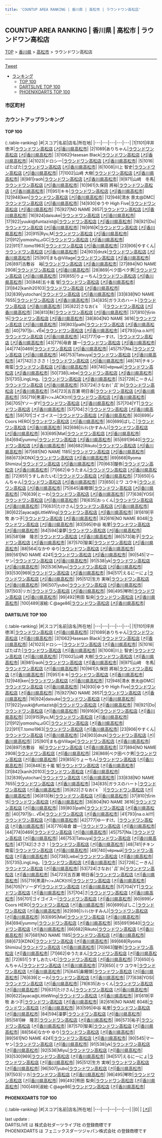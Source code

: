 ```yaml
---
title: 'COUNTUP AREA RANKING | 香川県 | 高松市 | ラウンドワン高松店'
---
```

## COUNTUP AREA RANKING | 香川県 | 高松市 | ラウンドワン高松店

[TOP](/darts/rank/) > [香川県](/darts/rank/香川県/) > [高松市](/darts/rank/香川県/高松市/) > ラウンドワン高松店

___

<a href="https://twitter.com/share?ref_src=twsrc%5Etfw" data-text="COUNTUP AREA RANKING | 香川県高松市ラウンドワン高松店" class="twitter-share-button" data-hashtags="DARTSLIVE,PHOENIXDARTS,darts,ダーツ" data-show-count="false">Tweet</a>

* [ランキング](#カウントアップランキング)
    * [TOP 100](#top-100)
    * [DARTSLIVE TOP 100](#dartslive-top-100)
    * [PHOENIXDARTS TOP 100](#phoenixdarts-top-100)

### 市区町村

<ul>

</ul>

### カウントアップランキング

#### TOP 100



{:.table-ranking}
|#|スコア|名前|店名|所在地|
|---|---|---|---|---|
|1|1101|<span class="rank-name-dl">坪井 徳洋</span>|<a href="/darts/rank/shops/4af3143a37a5cadb0d9b047a20a7ba1e.html">ラウンドワン高松店</a> <a href="https://search.dartslive.com/jp/shop/4af3143a37a5cadb0d9b047a20a7ba1e">[↗]</a>|<a href="/darts/rank/香川県/高松市">香川県高松市</a>|
|2|1089|<span class="rank-name-dl">ありちゃん</span>|<a href="/darts/rank/shops/4af3143a37a5cadb0d9b047a20a7ba1e.html">ラウンドワン高松店</a> <a href="https://search.dartslive.com/jp/shop/4af3143a37a5cadb0d9b047a20a7ba1e">[↗]</a>|<a href="/darts/rank/香川県/高松市">香川県高松市</a>|
|3|1062|<span class="rank-name-dl">Hasesan Black</span>|<a href="/darts/rank/shops/4af3143a37a5cadb0d9b047a20a7ba1e.html">ラウンドワン高松店</a> <a href="https://search.dartslive.com/jp/shop/4af3143a37a5cadb0d9b047a20a7ba1e">[↗]</a>|<a href="/darts/rank/香川県/高松市">香川県高松市</a>|
|4|1023|<span class="rank-name-dl">ドロシー</span>|<a href="/darts/rank/shops/4af3143a37a5cadb0d9b047a20a7ba1e.html">ラウンドワン高松店</a> <a href="https://search.dartslive.com/jp/shop/4af3143a37a5cadb0d9b047a20a7ba1e">[↗]</a>|<a href="/darts/rank/香川県/高松市">香川県高松市</a>|
|5|1016|<span class="rank-name-dl">ぱたぱた</span>|<a href="/darts/rank/shops/4af3143a37a5cadb0d9b047a20a7ba1e.html">ラウンドワン高松店</a> <a href="https://search.dartslive.com/jp/shop/4af3143a37a5cadb0d9b047a20a7ba1e">[↗]</a>|<a href="/darts/rank/香川県/高松市">香川県高松市</a>|
|6|1008|<span class="rank-name-dl">川上 智史</span>|<a href="/darts/rank/shops/4af3143a37a5cadb0d9b047a20a7ba1e.html">ラウンドワン高松店</a> <a href="https://search.dartslive.com/jp/shop/4af3143a37a5cadb0d9b047a20a7ba1e">[↗]</a>|<a href="/darts/rank/香川県/高松市">香川県高松市</a>|
|7|1002|<span class="rank-name-dl">山﨑 大樹</span>|<a href="/darts/rank/shops/4af3143a37a5cadb0d9b047a20a7ba1e.html">ラウンドワン高松店</a> <a href="https://search.dartslive.com/jp/shop/4af3143a37a5cadb0d9b047a20a7ba1e">[↗]</a>|<a href="/darts/rank/香川県/高松市">香川県高松市</a>|
|8|981|<span class="rank-name-dl">raoh</span>|<a href="/darts/rank/shops/4af3143a37a5cadb0d9b047a20a7ba1e.html">ラウンドワン高松店</a> <a href="https://search.dartslive.com/jp/shop/4af3143a37a5cadb0d9b047a20a7ba1e">[↗]</a>|<a href="/darts/rank/香川県/高松市">香川県高松市</a>|
|9|971|<span class="rank-name-dl">山﨑　冬馬</span>|<a href="/darts/rank/shops/4af3143a37a5cadb0d9b047a20a7ba1e.html">ラウンドワン高松店</a> <a href="https://search.dartslive.com/jp/shop/4af3143a37a5cadb0d9b047a20a7ba1e">[↗]</a>|<a href="/darts/rank/香川県/高松市">香川県高松市</a>|
|10|961|<span class="rank-name-dl">久保田 將裕</span>|<a href="/darts/rank/shops/4af3143a37a5cadb0d9b047a20a7ba1e.html">ラウンドワン高松店</a> <a href="https://search.dartslive.com/jp/shop/4af3143a37a5cadb0d9b047a20a7ba1e">[↗]</a>|<a href="/darts/rank/香川県/高松市">香川県高松市</a>|
|11|951|<span class="rank-name-dl">キキ</span>|<a href="/darts/rank/shops/4af3143a37a5cadb0d9b047a20a7ba1e.html">ラウンドワン高松店</a> <a href="https://search.dartslive.com/jp/shop/4af3143a37a5cadb0d9b047a20a7ba1e">[↗]</a>|<a href="/darts/rank/香川県/高松市">香川県高松市</a>|
|12|948|<span class="rank-name-dl">ken</span>|<a href="/darts/rank/shops/4af3143a37a5cadb0d9b047a20a7ba1e.html">ラウンドワン高松店</a> <a href="https://search.dartslive.com/jp/shop/4af3143a37a5cadb0d9b047a20a7ba1e">[↗]</a>|<a href="/darts/rank/香川県/高松市">香川県高松市</a>|
|12|948|<span class="rank-name-dl">清水 景太@DMC</span>|<a href="/darts/rank/shops/4af3143a37a5cadb0d9b047a20a7ba1e.html">ラウンドワン高松店</a> <a href="https://search.dartslive.com/jp/shop/4af3143a37a5cadb0d9b047a20a7ba1e">[↗]</a>|<a href="/darts/rank/香川県/高松市">香川県高松市</a>|
|14|930|<span class="rank-name-dl">ゆうや High Five</span>|<a href="/darts/rank/shops/4af3143a37a5cadb0d9b047a20a7ba1e.html">ラウンドワン高松店</a> <a href="https://search.dartslive.com/jp/shop/4af3143a37a5cadb0d9b047a20a7ba1e">[↗]</a>|<a href="/darts/rank/香川県/高松市">香川県高松市</a>|
|15|927|<span class="rank-name-dl">NO NAME 2657</span>|<a href="/darts/rank/shops/4af3143a37a5cadb0d9b047a20a7ba1e.html">ラウンドワン高松店</a> <a href="https://search.dartslive.com/jp/shop/4af3143a37a5cadb0d9b047a20a7ba1e">[↗]</a>|<a href="/darts/rank/香川県/高松市">香川県高松市</a>|
|16|924|<span class="rank-name-dl">daisuke</span>|<a href="/darts/rank/shops/4af3143a37a5cadb0d9b047a20a7ba1e.html">ラウンドワン高松店</a> <a href="https://search.dartslive.com/jp/shop/4af3143a37a5cadb0d9b047a20a7ba1e">[↗]</a>|<a href="/darts/rank/香川県/高松市">香川県高松市</a>|
|17|922|<span class="rank-name-dl">yuuki@funtazist@</span>|<a href="/darts/rank/shops/4af3143a37a5cadb0d9b047a20a7ba1e.html">ラウンドワン高松店</a> <a href="https://search.dartslive.com/jp/shop/4af3143a37a5cadb0d9b047a20a7ba1e">[↗]</a>|<a href="/darts/rank/香川県/高松市">香川県高松市</a>|
|18|921|<span class="rank-name-dl">Do</span>|<a href="/darts/rank/shops/4af3143a37a5cadb0d9b047a20a7ba1e.html">ラウンドワン高松店</a> <a href="https://search.dartslive.com/jp/shop/4af3143a37a5cadb0d9b047a20a7ba1e">[↗]</a>|<a href="/darts/rank/香川県/高松市">香川県高松市</a>|
|19|916|<span class="rank-name-dl">K</span>|<a href="/darts/rank/shops/4af3143a37a5cadb0d9b047a20a7ba1e.html">ラウンドワン高松店</a> <a href="https://search.dartslive.com/jp/shop/4af3143a37a5cadb0d9b047a20a7ba1e">[↗]</a>|<a href="/darts/rank/香川県/高松市">香川県高松市</a>|
|20|915|<span class="rank-name-dl">Ryu,M</span>|<a href="/darts/rank/shops/4af3143a37a5cadb0d9b047a20a7ba1e.html">ラウンドワン高松店</a> <a href="https://search.dartslive.com/jp/shop/4af3143a37a5cadb0d9b047a20a7ba1e">[↗]</a>|<a href="/darts/rank/香川県/高松市">香川県高松市</a>|
|21|912|<span class="rank-name-dl">yαmαshц⊿GC</span>|<a href="/darts/rank/shops/4af3143a37a5cadb0d9b047a20a7ba1e.html">ラウンドワン高松店</a> <a href="https://search.dartslive.com/jp/shop/4af3143a37a5cadb0d9b047a20a7ba1e">[↗]</a>|<a href="/darts/rank/香川県/高松市">香川県高松市</a>|
|22|911|<span class="rank-name-dl">T.tomo1963</span>|<a href="/darts/rank/shops/4af3143a37a5cadb0d9b047a20a7ba1e.html">ラウンドワン高松店</a> <a href="https://search.dartslive.com/jp/shop/4af3143a37a5cadb0d9b047a20a7ba1e">[↗]</a>|<a href="/darts/rank/香川県/高松市">香川県高松市</a>|
|23|906|<span class="rank-name-dl">やすくん</span>|<a href="/darts/rank/shops/4af3143a37a5cadb0d9b047a20a7ba1e.html">ラウンドワン高松店</a> <a href="https://search.dartslive.com/jp/shop/4af3143a37a5cadb0d9b047a20a7ba1e">[↗]</a>|<a href="/darts/rank/香川県/高松市">香川県高松市</a>|
|24|903|<span class="rank-name-dl">dnzk</span>|<a href="/darts/rank/shops/4af3143a37a5cadb0d9b047a20a7ba1e.html">ラウンドワン高松店</a> <a href="https://search.dartslive.com/jp/shop/4af3143a37a5cadb0d9b047a20a7ba1e">[↗]</a>|<a href="/darts/rank/香川県/高松市">香川県高松市</a>|
|25|901|<span class="rank-name-dl">まも@Village</span>|<a href="/darts/rank/shops/4af3143a37a5cadb0d9b047a20a7ba1e.html">ラウンドワン高松店</a> <a href="https://search.dartslive.com/jp/shop/4af3143a37a5cadb0d9b047a20a7ba1e">[↗]</a>|<a href="/darts/rank/香川県/高松市">香川県高松市</a>|
|26|897|<span class="rank-name-dl">古敷谷　裕</span>|<a href="/darts/rank/shops/4af3143a37a5cadb0d9b047a20a7ba1e.html">ラウンドワン高松店</a> <a href="https://search.dartslive.com/jp/shop/4af3143a37a5cadb0d9b047a20a7ba1e">[↗]</a>|<a href="/darts/rank/香川県/高松市">香川県高松市</a>|
|27|894|<span class="rank-name-dl">NO NAME 2908</span>|<a href="/darts/rank/shops/4af3143a37a5cadb0d9b047a20a7ba1e.html">ラウンドワン高松店</a> <a href="https://search.dartslive.com/jp/shop/4af3143a37a5cadb0d9b047a20a7ba1e">[↗]</a>|<a href="/darts/rank/香川県/高松市">香川県高松市</a>|
|28|869|<span class="rank-name-dl">ペク田ペク男</span>|<a href="/darts/rank/shops/4af3143a37a5cadb0d9b047a20a7ba1e.html">ラウンドワン高松店</a> <a href="https://search.dartslive.com/jp/shop/4af3143a37a5cadb0d9b047a20a7ba1e">[↗]</a>|<a href="/darts/rank/香川県/高松市">香川県高松市</a>|
|29|855|<span class="rank-name-dl">りょーちん</span>|<a href="/darts/rank/shops/4af3143a37a5cadb0d9b047a20a7ba1e.html">ラウンドワン高松店</a> <a href="https://search.dartslive.com/jp/shop/4af3143a37a5cadb0d9b047a20a7ba1e">[↗]</a>|<a href="/darts/rank/香川県/高松市">香川県高松市</a>|
|30|848|<span class="rank-name-dl">五十嵐 蛍</span>|<a href="/darts/rank/shops/4af3143a37a5cadb0d9b047a20a7ba1e.html">ラウンドワン高松店</a> <a href="https://search.dartslive.com/jp/shop/4af3143a37a5cadb0d9b047a20a7ba1e">[↗]</a>|<a href="/darts/rank/香川県/高松市">香川県高松市</a>|
|31|842|<span class="rank-name-dl">kanih20103</span>|<a href="/darts/rank/shops/4af3143a37a5cadb0d9b047a20a7ba1e.html">ラウンドワン高松店</a> <a href="https://search.dartslive.com/jp/shop/4af3143a37a5cadb0d9b047a20a7ba1e">[↗]</a>|<a href="/darts/rank/香川県/高松市">香川県高松市</a>|
|32|839|<span class="rank-name-dl">yutochan</span>|<a href="/darts/rank/shops/4af3143a37a5cadb0d9b047a20a7ba1e.html">ラウンドワン高松店</a> <a href="https://search.dartslive.com/jp/shop/4af3143a37a5cadb0d9b047a20a7ba1e">[↗]</a>|<a href="/darts/rank/香川県/高松市">香川県高松市</a>|
|33|838|<span class="rank-name-dl">NO NAME 7655</span>|<a href="/darts/rank/shops/4af3143a37a5cadb0d9b047a20a7ba1e.html">ラウンドワン高松店</a> <a href="https://search.dartslive.com/jp/shop/4af3143a37a5cadb0d9b047a20a7ba1e">[↗]</a>|<a href="/darts/rank/香川県/高松市">香川県高松市</a>|
|34|835|<span class="rank-name-dl">ガラスのハート</span>|<a href="/darts/rank/shops/4af3143a37a5cadb0d9b047a20a7ba1e.html">ラウンドワン高松店</a> <a href="https://search.dartslive.com/jp/shop/4af3143a37a5cadb0d9b047a20a7ba1e">[↗]</a>|<a href="/darts/rank/香川県/高松市">香川県高松市</a>|
|35|822|<span class="rank-name-dl">さなお(´ε｀ )</span>|<a href="/darts/rank/shops/4af3143a37a5cadb0d9b047a20a7ba1e.html">ラウンドワン高松店</a> <a href="https://search.dartslive.com/jp/shop/4af3143a37a5cadb0d9b047a20a7ba1e">[↗]</a>|<a href="/darts/rank/香川県/高松市">香川県高松市</a>|
|36|813|<span class="rank-name-dl">秋</span>|<a href="/darts/rank/shops/4af3143a37a5cadb0d9b047a20a7ba1e.html">ラウンドワン高松店</a> <a href="https://search.dartslive.com/jp/shop/4af3143a37a5cadb0d9b047a20a7ba1e">[↗]</a>|<a href="/darts/rank/香川県/高松市">香川県高松市</a>|
|37|810|<span class="rank-name-dl">卐rin卐</span>|<a href="/darts/rank/shops/4af3143a37a5cadb0d9b047a20a7ba1e.html">ラウンドワン高松店</a> <a href="https://search.dartslive.com/jp/shop/4af3143a37a5cadb0d9b047a20a7ba1e">[↗]</a>|<a href="/darts/rank/香川県/高松市">香川県高松市</a>|
|38|804|<span class="rank-name-dl">NO NAME 3616</span>|<a href="/darts/rank/shops/4af3143a37a5cadb0d9b047a20a7ba1e.html">ラウンドワン高松店</a> <a href="https://search.dartslive.com/jp/shop/4af3143a37a5cadb0d9b047a20a7ba1e">[↗]</a>|<a href="/darts/rank/香川県/高松市">香川県高松市</a>|
|39|803|<span class="rank-name-dl">path</span>|<a href="/darts/rank/shops/4af3143a37a5cadb0d9b047a20a7ba1e.html">ラウンドワン高松店</a> <a href="https://search.dartslive.com/jp/shop/4af3143a37a5cadb0d9b047a20a7ba1e">[↗]</a>|<a href="/darts/rank/香川県/高松市">香川県高松市</a>|
|40|797|<span class="rank-name-dl">§ι∟√Ёя</span>|<a href="/darts/rank/shops/4af3143a37a5cadb0d9b047a20a7ba1e.html">ラウンドワン高松店</a> <a href="https://search.dartslive.com/jp/shop/4af3143a37a5cadb0d9b047a20a7ba1e">[↗]</a>|<a href="/darts/rank/香川県/高松市">香川県高松市</a>|
|41|793|<span class="rank-name-dl">na.o.ki!!!</span>|<a href="/darts/rank/shops/4af3143a37a5cadb0d9b047a20a7ba1e.html">ラウンドワン高松店</a> <a href="https://search.dartslive.com/jp/shop/4af3143a37a5cadb0d9b047a20a7ba1e">[↗]</a>|<a href="/darts/rank/香川県/高松市">香川県高松市</a>|
|42|777|<span class="rank-name-dl">ゆーすけ。</span>|<a href="/darts/rank/shops/4af3143a37a5cadb0d9b047a20a7ba1e.html">ラウンドワン高松店</a> <a href="https://search.dartslive.com/jp/shop/4af3143a37a5cadb0d9b047a20a7ba1e">[↗]</a>|<a href="/darts/rank/香川県/高松市">香川県高松市</a>|
|43|776|<span class="rank-name-dl">母倉 雄一</span>|<a href="/darts/rank/shops/4af3143a37a5cadb0d9b047a20a7ba1e.html">ラウンドワン高松店</a> <a href="https://search.dartslive.com/jp/shop/4af3143a37a5cadb0d9b047a20a7ba1e">[↗]</a>|<a href="/darts/rank/香川県/高松市">香川県高松市</a>|
|44|774|<span class="rank-name-dl">0469</span>|<a href="/darts/rank/shops/4af3143a37a5cadb0d9b047a20a7ba1e.html">ラウンドワン高松店</a> <a href="https://search.dartslive.com/jp/shop/4af3143a37a5cadb0d9b047a20a7ba1e">[↗]</a>|<a href="/darts/rank/香川県/高松市">香川県高松市</a>|
|45|757|<span class="rank-name-dl">Na.</span>|<a href="/darts/rank/shops/4af3143a37a5cadb0d9b047a20a7ba1e.html">ラウンドワン高松店</a> <a href="https://search.dartslive.com/jp/shop/4af3143a37a5cadb0d9b047a20a7ba1e">[↗]</a>|<a href="/darts/rank/香川県/高松市">香川県高松市</a>|
|46|753|<span class="rank-name-dl">Tatsuya</span>|<a href="/darts/rank/shops/4af3143a37a5cadb0d9b047a20a7ba1e.html">ラウンドワン高松店</a> <a href="https://search.dartslive.com/jp/shop/4af3143a37a5cadb0d9b047a20a7ba1e">[↗]</a>|<a href="/darts/rank/香川県/高松市">香川県高松市</a>|
|47|742|<span class="rank-name-dl">さささ！</span>|<a href="/darts/rank/shops/4af3143a37a5cadb0d9b047a20a7ba1e.html">ラウンドワン高松店</a> <a href="https://search.dartslive.com/jp/shop/4af3143a37a5cadb0d9b047a20a7ba1e">[↗]</a>|<a href="/darts/rank/香川県/高松市">香川県高松市</a>|
|48|741|<span class="rank-name-dl">チキン南蛮</span>|<a href="/darts/rank/shops/4af3143a37a5cadb0d9b047a20a7ba1e.html">ラウンドワン高松店</a> <a href="https://search.dartslive.com/jp/shop/4af3143a37a5cadb0d9b047a20a7ba1e">[↗]</a>|<a href="/darts/rank/香川県/高松市">香川県高松市</a>|
|49|740|<span class="rank-name-dl">чёрный</span>|<a href="/darts/rank/shops/4af3143a37a5cadb0d9b047a20a7ba1e.html">ラウンドワン高松店</a> <a href="https://search.dartslive.com/jp/shop/4af3143a37a5cadb0d9b047a20a7ba1e">[↗]</a>|<a href="/darts/rank/香川県/高松市">香川県高松市</a>|
|50|738|<span class="rank-name-dl">Liebe</span>|<a href="/darts/rank/shops/4af3143a37a5cadb0d9b047a20a7ba1e.html">ラウンドワン高松店</a> <a href="https://search.dartslive.com/jp/shop/4af3143a37a5cadb0d9b047a20a7ba1e">[↗]</a>|<a href="/darts/rank/香川県/高松市">香川県高松市</a>|
|51|735|<span class="rank-name-dl">LingLing。</span>|<a href="/darts/rank/shops/4af3143a37a5cadb0d9b047a20a7ba1e.html">ラウンドワン高松店</a> <a href="https://search.dartslive.com/jp/shop/4af3143a37a5cadb0d9b047a20a7ba1e">[↗]</a>|<a href="/darts/rank/香川県/高松市">香川県高松市</a>|
|52|728|<span class="rank-name-dl">こーきん</span>|<a href="/darts/rank/shops/4af3143a37a5cadb0d9b047a20a7ba1e.html">ラウンドワン高松店</a> <a href="https://search.dartslive.com/jp/shop/4af3143a37a5cadb0d9b047a20a7ba1e">[↗]</a>|<a href="/darts/rank/香川県/高松市">香川県高松市</a>|
|53|724|<span class="rank-name-dl">さなお( ﾟДﾟ)b</span>|<a href="/darts/rank/shops/4af3143a37a5cadb0d9b047a20a7ba1e.html">ラウンドワン高松店</a> <a href="https://search.dartslive.com/jp/shop/4af3143a37a5cadb0d9b047a20a7ba1e">[↗]</a>|<a href="/darts/rank/香川県/高松市">香川県高松市</a>|
|54|723|<span class="rank-name-dl">五百瀬 明日香</span>|<a href="/darts/rank/shops/4af3143a37a5cadb0d9b047a20a7ba1e.html">ラウンドワン高松店</a> <a href="https://search.dartslive.com/jp/shop/4af3143a37a5cadb0d9b047a20a7ba1e">[↗]</a>|<a href="/darts/rank/香川県/高松市">香川県高松市</a>|
|55|719|<span class="rank-name-dl">黒湯ﾁｬﾝ×JACKｶﾏﾀ</span>|<a href="/darts/rank/shops/4af3143a37a5cadb0d9b047a20a7ba1e.html">ラウンドワン高松店</a> <a href="https://search.dartslive.com/jp/shop/4af3143a37a5cadb0d9b047a20a7ba1e">[↗]</a>|<a href="/darts/rank/香川県/高松市">香川県高松市</a>|
|56|705|<span class="rank-name-dl">YソーダY</span>|<a href="/darts/rank/shops/4af3143a37a5cadb0d9b047a20a7ba1e.html">ラウンドワン高松店</a> <a href="https://search.dartslive.com/jp/shop/4af3143a37a5cadb0d9b047a20a7ba1e">[↗]</a>|<a href="/darts/rank/香川県/高松市">香川県高松市</a>|
|57|704|<span class="rank-name-dl">YT</span>|<a href="/darts/rank/shops/4af3143a37a5cadb0d9b047a20a7ba1e.html">ラウンドワン高松店</a> <a href="https://search.dartslive.com/jp/shop/4af3143a37a5cadb0d9b047a20a7ba1e">[↗]</a>|<a href="/darts/rank/香川県/高松市">香川県高松市</a>|
|57|704|<span class="rank-name-dl">さ</span>|<a href="/darts/rank/shops/4af3143a37a5cadb0d9b047a20a7ba1e.html">ラウンドワン高松店</a> <a href="https://search.dartslive.com/jp/shop/4af3143a37a5cadb0d9b047a20a7ba1e">[↗]</a>|<a href="/darts/rank/香川県/高松市">香川県高松市</a>|
|59|701|<span class="rank-name-dl">ゴイゴイスー</span>|<a href="/darts/rank/shops/4af3143a37a5cadb0d9b047a20a7ba1e.html">ラウンドワン高松店</a> <a href="https://search.dartslive.com/jp/shop/4af3143a37a5cadb0d9b047a20a7ba1e">[↗]</a>|<a href="/darts/rank/香川県/高松市">香川県高松市</a>|
|60|699|<span class="rank-name-dl">➶ Coors HERO</span>|<a href="/darts/rank/shops/4af3143a37a5cadb0d9b047a20a7ba1e.html">ラウンドワン高松店</a> <a href="https://search.dartslive.com/jp/shop/4af3143a37a5cadb0d9b047a20a7ba1e">[↗]</a>|<a href="/darts/rank/香川県/高松市">香川県高松市</a>|
|60|699|<span class="rank-name-dl">ばしこ</span>|<a href="/darts/rank/shops/4af3143a37a5cadb0d9b047a20a7ba1e.html">ラウンドワン高松店</a> <a href="https://search.dartslive.com/jp/shop/4af3143a37a5cadb0d9b047a20a7ba1e">[↗]</a>|<a href="/darts/rank/香川県/高松市">香川県高松市</a>|
|62|698|<span class="rank-name-dl">ﾃﾚﾃﾚ(かすみん)</span>|<a href="/darts/rank/shops/4af3143a37a5cadb0d9b047a20a7ba1e.html">ラウンドワン高松店</a> <a href="https://search.dartslive.com/jp/shop/4af3143a37a5cadb0d9b047a20a7ba1e">[↗]</a>|<a href="/darts/rank/香川県/高松市">香川県高松市</a>|
|63|695|<span class="rank-name-dl">Mat</span>|<a href="/darts/rank/shops/4af3143a37a5cadb0d9b047a20a7ba1e.html">ラウンドワン高松店</a> <a href="https://search.dartslive.com/jp/shop/4af3143a37a5cadb0d9b047a20a7ba1e">[↗]</a>|<a href="/darts/rank/香川県/高松市">香川県高松市</a>|
|64|694|<span class="rank-name-dl">yummy</span>|<a href="/darts/rank/shops/4af3143a37a5cadb0d9b047a20a7ba1e.html">ラウンドワン高松店</a> <a href="https://search.dartslive.com/jp/shop/4af3143a37a5cadb0d9b047a20a7ba1e">[↗]</a>|<a href="/darts/rank/香川県/高松市">香川県高松市</a>|
|65|691|<span class="rank-name-dl">9640</span>|<a href="/darts/rank/shops/4af3143a37a5cadb0d9b047a20a7ba1e.html">ラウンドワン高松店</a> <a href="https://search.dartslive.com/jp/shop/4af3143a37a5cadb0d9b047a20a7ba1e">[↗]</a>|<a href="/darts/rank/香川県/高松市">香川県高松市</a>|
|66|682|<span class="rank-name-dl">Rikuto</span>|<a href="/darts/rank/shops/4af3143a37a5cadb0d9b047a20a7ba1e.html">ラウンドワン高松店</a> <a href="https://search.dartslive.com/jp/shop/4af3143a37a5cadb0d9b047a20a7ba1e">[↗]</a>|<a href="/darts/rank/香川県/高松市">香川県高松市</a>|
|67|681|<span class="rank-name-dl">NO NAME 1185</span>|<a href="/darts/rank/shops/4af3143a37a5cadb0d9b047a20a7ba1e.html">ラウンドワン高松店</a> <a href="https://search.dartslive.com/jp/shop/4af3143a37a5cadb0d9b047a20a7ba1e">[↗]</a>|<a href="/darts/rank/香川県/高松市">香川県高松市</a>|
|68|673|<span class="rank-name-dl">KDNX</span>|<a href="/darts/rank/shops/4af3143a37a5cadb0d9b047a20a7ba1e.html">ラウンドワン高松店</a> <a href="https://search.dartslive.com/jp/shop/4af3143a37a5cadb0d9b047a20a7ba1e">[↗]</a>|<a href="/darts/rank/香川県/高松市">香川県高松市</a>|
|69|668|<span class="rank-name-dl">Ryoma Shimizu</span>|<a href="/darts/rank/shops/4af3143a37a5cadb0d9b047a20a7ba1e.html">ラウンドワン高松店</a> <a href="https://search.dartslive.com/jp/shop/4af3143a37a5cadb0d9b047a20a7ba1e">[↗]</a>|<a href="/darts/rank/香川県/高松市">香川県高松市</a>|
|70|663|<span class="rank-name-dl">醍弥</span>|<a href="/darts/rank/shops/4af3143a37a5cadb0d9b047a20a7ba1e.html">ラウンドワン高松店</a> <a href="https://search.dartslive.com/jp/shop/4af3143a37a5cadb0d9b047a20a7ba1e">[↗]</a>|<a href="/darts/rank/香川県/高松市">香川県高松市</a>|
|71|662|<span class="rank-name-dl">ゆうたまん</span>|<a href="/darts/rank/shops/4af3143a37a5cadb0d9b047a20a7ba1e.html">ラウンドワン高松店</a> <a href="https://search.dartslive.com/jp/shop/4af3143a37a5cadb0d9b047a20a7ba1e">[↗]</a>|<a href="/darts/rank/香川県/高松市">香川県高松市</a>|
|72|651|<span class="rank-name-dl">うすしおたいむ</span>|<a href="/darts/rank/shops/4af3143a37a5cadb0d9b047a20a7ba1e.html">ラウンドワン高松店</a> <a href="https://search.dartslive.com/jp/shop/4af3143a37a5cadb0d9b047a20a7ba1e">[↗]</a>|<a href="/darts/rank/香川県/高松市">香川県高松市</a>|
|73|650|<span class="rank-name-dl">らんちゃん</span>|<a href="/darts/rank/shops/4af3143a37a5cadb0d9b047a20a7ba1e.html">ラウンドワン高松店</a> <a href="https://search.dartslive.com/jp/shop/4af3143a37a5cadb0d9b047a20a7ba1e">[↗]</a>|<a href="/darts/rank/香川県/高松市">香川県高松市</a>|
|73|650|<span class="rank-name-dl">ミワ ユウキ</span>|<a href="/darts/rank/shops/4af3143a37a5cadb0d9b047a20a7ba1e.html">ラウンドワン高松店</a> <a href="https://search.dartslive.com/jp/shop/4af3143a37a5cadb0d9b047a20a7ba1e">[↗]</a>|<a href="/darts/rank/香川県/高松市">香川県高松市</a>|
|75|645|<span class="rank-name-dl">鼻饅頭</span>|<a href="/darts/rank/shops/4af3143a37a5cadb0d9b047a20a7ba1e.html">ラウンドワン高松店</a> <a href="https://search.dartslive.com/jp/shop/4af3143a37a5cadb0d9b047a20a7ba1e">[↗]</a>|<a href="/darts/rank/香川県/高松市">香川県高松市</a>|
|76|639|<span class="rank-name-dl">とーわ</span>|<a href="/darts/rank/shops/4af3143a37a5cadb0d9b047a20a7ba1e.html">ラウンドワン高松店</a> <a href="https://search.dartslive.com/jp/shop/4af3143a37a5cadb0d9b047a20a7ba1e">[↗]</a>|<a href="/darts/rank/香川県/高松市">香川県高松市</a>|
|77|638|<span class="rank-name-dl">YOSI</span>|<a href="/darts/rank/shops/4af3143a37a5cadb0d9b047a20a7ba1e.html">ラウンドワン高松店</a> <a href="https://search.dartslive.com/jp/shop/4af3143a37a5cadb0d9b047a20a7ba1e">[↗]</a>|<a href="/darts/rank/香川県/高松市">香川県高松市</a>|
|78|635|<span class="rank-name-dl">おっくん</span>|<a href="/darts/rank/shops/4af3143a37a5cadb0d9b047a20a7ba1e.html">ラウンドワン高松店</a> <a href="https://search.dartslive.com/jp/shop/4af3143a37a5cadb0d9b047a20a7ba1e">[↗]</a>|<a href="/darts/rank/香川県/高松市">香川県高松市</a>|
|79|631|<span class="rank-name-dl">たけさん</span>|<a href="/darts/rank/shops/4af3143a37a5cadb0d9b047a20a7ba1e.html">ラウンドワン高松店</a> <a href="https://search.dartslive.com/jp/shop/4af3143a37a5cadb0d9b047a20a7ba1e">[↗]</a>|<a href="/darts/rank/香川県/高松市">香川県高松市</a>|
|80|622|<span class="rank-name-dl">ayaca@LittleWing</span>|<a href="/darts/rank/shops/4af3143a37a5cadb0d9b047a20a7ba1e.html">ラウンドワン高松店</a> <a href="https://search.dartslive.com/jp/shop/4af3143a37a5cadb0d9b047a20a7ba1e">[↗]</a>|<a href="/darts/rank/香川県/高松市">香川県高松市</a>|
|81|619|<span class="rank-name-dl">平牧 あつ子</span>|<a href="/darts/rank/shops/4af3143a37a5cadb0d9b047a20a7ba1e.html">ラウンドワン高松店</a> <a href="https://search.dartslive.com/jp/shop/4af3143a37a5cadb0d9b047a20a7ba1e">[↗]</a>|<a href="/darts/rank/香川県/高松市">香川県高松市</a>|
|82|616|<span class="rank-name-dl">NO NAME 8048</span>|<a href="/darts/rank/shops/4af3143a37a5cadb0d9b047a20a7ba1e.html">ラウンドワン高松店</a> <a href="https://search.dartslive.com/jp/shop/4af3143a37a5cadb0d9b047a20a7ba1e">[↗]</a>|<a href="/darts/rank/香川県/高松市">香川県高松市</a>|
|83|595|<span class="rank-name-dl">中谷 祐里</span>|<a href="/darts/rank/shops/4af3143a37a5cadb0d9b047a20a7ba1e.html">ラウンドワン高松店</a> <a href="https://search.dartslive.com/jp/shop/4af3143a37a5cadb0d9b047a20a7ba1e">[↗]</a>|<a href="/darts/rank/香川県/高松市">香川県高松市</a>|
|84|594|<span class="rank-name-dl">凜夢</span>|<a href="/darts/rank/shops/4af3143a37a5cadb0d9b047a20a7ba1e.html">ラウンドワン高松店</a> <a href="https://search.dartslive.com/jp/shop/4af3143a37a5cadb0d9b047a20a7ba1e">[↗]</a>|<a href="/darts/rank/香川県/高松市">香川県高松市</a>|
|85|581|<span class="rank-name-dl">榊　隆志</span>|<a href="/darts/rank/shops/4af3143a37a5cadb0d9b047a20a7ba1e.html">ラウンドワン高松店</a> <a href="https://search.dartslive.com/jp/shop/4af3143a37a5cadb0d9b047a20a7ba1e">[↗]</a>|<a href="/darts/rank/香川県/高松市">香川県高松市</a>|
|86|573|<span class="rank-name-dl">祐子</span>|<a href="/darts/rank/shops/4af3143a37a5cadb0d9b047a20a7ba1e.html">ラウンドワン高松店</a> <a href="https://search.dartslive.com/jp/shop/4af3143a37a5cadb0d9b047a20a7ba1e">[↗]</a>|<a href="/darts/rank/香川県/高松市">香川県高松市</a>|
|87|570|<span class="rank-name-dl">智美</span>|<a href="/darts/rank/shops/4af3143a37a5cadb0d9b047a20a7ba1e.html">ラウンドワン高松店</a> <a href="https://search.dartslive.com/jp/shop/4af3143a37a5cadb0d9b047a20a7ba1e">[↗]</a>|<a href="/darts/rank/香川県/高松市">香川県高松市</a>|
|88|564|<span class="rank-name-dl">なかや ゆり</span>|<a href="/darts/rank/shops/4af3143a37a5cadb0d9b047a20a7ba1e.html">ラウンドワン高松店</a> <a href="https://search.dartslive.com/jp/shop/4af3143a37a5cadb0d9b047a20a7ba1e">[↗]</a>|<a href="/darts/rank/香川県/高松市">香川県高松市</a>|
|89|561|<span class="rank-name-dl">NO NAME 4241</span>|<a href="/darts/rank/shops/4af3143a37a5cadb0d9b047a20a7ba1e.html">ラウンドワン高松店</a> <a href="https://search.dartslive.com/jp/shop/4af3143a37a5cadb0d9b047a20a7ba1e">[↗]</a>|<a href="/darts/rank/香川県/高松市">香川県高松市</a>|
|90|545|<span class="rank-name-dl">マーヤン</span>|<a href="/darts/rank/shops/4af3143a37a5cadb0d9b047a20a7ba1e.html">ラウンドワン高松店</a> <a href="https://search.dartslive.com/jp/shop/4af3143a37a5cadb0d9b047a20a7ba1e">[↗]</a>|<a href="/darts/rank/香川県/高松市">香川県高松市</a>|
|91|538|<span class="rank-name-dl">yk</span>|<a href="/darts/rank/shops/4af3143a37a5cadb0d9b047a20a7ba1e.html">ラウンドワン高松店</a> <a href="https://search.dartslive.com/jp/shop/4af3143a37a5cadb0d9b047a20a7ba1e">[↗]</a>|<a href="/darts/rank/香川県/高松市">香川県高松市</a>|
|92|536|<span class="rank-name-dl">Miyu</span>|<a href="/darts/rank/shops/4af3143a37a5cadb0d9b047a20a7ba1e.html">ラウンドワン高松店</a> <a href="https://search.dartslive.com/jp/shop/4af3143a37a5cadb0d9b047a20a7ba1e">[↗]</a>|<a href="/darts/rank/香川県/高松市">香川県高松市</a>|
|93|530|<span class="rank-name-dl">969</span>|<a href="/darts/rank/shops/4af3143a37a5cadb0d9b047a20a7ba1e.html">ラウンドワン高松店</a> <a href="https://search.dartslive.com/jp/shop/4af3143a37a5cadb0d9b047a20a7ba1e">[↗]</a>|<a href="/darts/rank/香川県/高松市">香川県高松市</a>|
|94|517|<span class="rank-name-dl">えるにーにょ</span>|<a href="/darts/rank/shops/4af3143a37a5cadb0d9b047a20a7ba1e.html">ラウンドワン高松店</a> <a href="https://search.dartslive.com/jp/shop/4af3143a37a5cadb0d9b047a20a7ba1e">[↗]</a>|<a href="/darts/rank/香川県/高松市">香川県高松市</a>|
|95|512|<span class="rank-name-dl">生方 実咲</span>|<a href="/darts/rank/shops/4af3143a37a5cadb0d9b047a20a7ba1e.html">ラウンドワン高松店</a> <a href="https://search.dartslive.com/jp/shop/4af3143a37a5cadb0d9b047a20a7ba1e">[↗]</a>|<a href="/darts/rank/香川県/高松市">香川県高松市</a>|
|96|507|<span class="rank-name-dl">yubo</span>|<a href="/darts/rank/shops/4af3143a37a5cadb0d9b047a20a7ba1e.html">ラウンドワン高松店</a> <a href="https://search.dartslive.com/jp/shop/4af3143a37a5cadb0d9b047a20a7ba1e">[↗]</a>|<a href="/darts/rank/香川県/高松市">香川県高松市</a>|
|97|503|<span class="rank-name-dl">リカ</span>|<a href="/darts/rank/shops/4af3143a37a5cadb0d9b047a20a7ba1e.html">ラウンドワン高松店</a> <a href="https://search.dartslive.com/jp/shop/4af3143a37a5cadb0d9b047a20a7ba1e">[↗]</a>|<a href="/darts/rank/香川県/高松市">香川県高松市</a>|
|98|495|<span class="rank-name-dl">琴吹</span>|<a href="/darts/rank/shops/4af3143a37a5cadb0d9b047a20a7ba1e.html">ラウンドワン高松店</a> <a href="https://search.dartslive.com/jp/shop/4af3143a37a5cadb0d9b047a20a7ba1e">[↗]</a>|<a href="/darts/rank/香川県/高松市">香川県高松市</a>|
|99|492|<span class="rank-name-dl">熊田 梨央</span>|<a href="/darts/rank/shops/4af3143a37a5cadb0d9b047a20a7ba1e.html">ラウンドワン高松店</a> <a href="https://search.dartslive.com/jp/shop/4af3143a37a5cadb0d9b047a20a7ba1e">[↗]</a>|<a href="/darts/rank/香川県/高松市">香川県高松市</a>|
|100|489|<span class="rank-name-dl">淑絵:Ｃ@age86</span>|<a href="/darts/rank/shops/4af3143a37a5cadb0d9b047a20a7ba1e.html">ラウンドワン高松店</a> <a href="https://search.dartslive.com/jp/shop/4af3143a37a5cadb0d9b047a20a7ba1e">[↗]</a>|<a href="/darts/rank/香川県/高松市">香川県高松市</a>|


#### DARTSLIVE TOP 100



{:.table-ranking}
|#|スコア|名前|店名|所在地|
|---|---|---|---|---|
|1|1101|<span class="rank-name-dl">坪井 徳洋</span>|<a href="/darts/rank/shops/4af3143a37a5cadb0d9b047a20a7ba1e.html">ラウンドワン高松店</a> <a href="https://search.dartslive.com/jp/shop/4af3143a37a5cadb0d9b047a20a7ba1e">[↗]</a>|<a href="/darts/rank/香川県/高松市">香川県高松市</a>|
|2|1089|<span class="rank-name-dl">ありちゃん</span>|<a href="/darts/rank/shops/4af3143a37a5cadb0d9b047a20a7ba1e.html">ラウンドワン高松店</a> <a href="https://search.dartslive.com/jp/shop/4af3143a37a5cadb0d9b047a20a7ba1e">[↗]</a>|<a href="/darts/rank/香川県/高松市">香川県高松市</a>|
|3|1062|<span class="rank-name-dl">Hasesan Black</span>|<a href="/darts/rank/shops/4af3143a37a5cadb0d9b047a20a7ba1e.html">ラウンドワン高松店</a> <a href="https://search.dartslive.com/jp/shop/4af3143a37a5cadb0d9b047a20a7ba1e">[↗]</a>|<a href="/darts/rank/香川県/高松市">香川県高松市</a>|
|4|1023|<span class="rank-name-dl">ドロシー</span>|<a href="/darts/rank/shops/4af3143a37a5cadb0d9b047a20a7ba1e.html">ラウンドワン高松店</a> <a href="https://search.dartslive.com/jp/shop/4af3143a37a5cadb0d9b047a20a7ba1e">[↗]</a>|<a href="/darts/rank/香川県/高松市">香川県高松市</a>|
|5|1016|<span class="rank-name-dl">ぱたぱた</span>|<a href="/darts/rank/shops/4af3143a37a5cadb0d9b047a20a7ba1e.html">ラウンドワン高松店</a> <a href="https://search.dartslive.com/jp/shop/4af3143a37a5cadb0d9b047a20a7ba1e">[↗]</a>|<a href="/darts/rank/香川県/高松市">香川県高松市</a>|
|6|1008|<span class="rank-name-dl">川上 智史</span>|<a href="/darts/rank/shops/4af3143a37a5cadb0d9b047a20a7ba1e.html">ラウンドワン高松店</a> <a href="https://search.dartslive.com/jp/shop/4af3143a37a5cadb0d9b047a20a7ba1e">[↗]</a>|<a href="/darts/rank/香川県/高松市">香川県高松市</a>|
|7|1002|<span class="rank-name-dl">山﨑 大樹</span>|<a href="/darts/rank/shops/4af3143a37a5cadb0d9b047a20a7ba1e.html">ラウンドワン高松店</a> <a href="https://search.dartslive.com/jp/shop/4af3143a37a5cadb0d9b047a20a7ba1e">[↗]</a>|<a href="/darts/rank/香川県/高松市">香川県高松市</a>|
|8|981|<span class="rank-name-dl">raoh</span>|<a href="/darts/rank/shops/4af3143a37a5cadb0d9b047a20a7ba1e.html">ラウンドワン高松店</a> <a href="https://search.dartslive.com/jp/shop/4af3143a37a5cadb0d9b047a20a7ba1e">[↗]</a>|<a href="/darts/rank/香川県/高松市">香川県高松市</a>|
|9|971|<span class="rank-name-dl">山﨑　冬馬</span>|<a href="/darts/rank/shops/4af3143a37a5cadb0d9b047a20a7ba1e.html">ラウンドワン高松店</a> <a href="https://search.dartslive.com/jp/shop/4af3143a37a5cadb0d9b047a20a7ba1e">[↗]</a>|<a href="/darts/rank/香川県/高松市">香川県高松市</a>|
|10|961|<span class="rank-name-dl">久保田 將裕</span>|<a href="/darts/rank/shops/4af3143a37a5cadb0d9b047a20a7ba1e.html">ラウンドワン高松店</a> <a href="https://search.dartslive.com/jp/shop/4af3143a37a5cadb0d9b047a20a7ba1e">[↗]</a>|<a href="/darts/rank/香川県/高松市">香川県高松市</a>|
|11|951|<span class="rank-name-dl">キキ</span>|<a href="/darts/rank/shops/4af3143a37a5cadb0d9b047a20a7ba1e.html">ラウンドワン高松店</a> <a href="https://search.dartslive.com/jp/shop/4af3143a37a5cadb0d9b047a20a7ba1e">[↗]</a>|<a href="/darts/rank/香川県/高松市">香川県高松市</a>|
|12|948|<span class="rank-name-dl">ken</span>|<a href="/darts/rank/shops/4af3143a37a5cadb0d9b047a20a7ba1e.html">ラウンドワン高松店</a> <a href="https://search.dartslive.com/jp/shop/4af3143a37a5cadb0d9b047a20a7ba1e">[↗]</a>|<a href="/darts/rank/香川県/高松市">香川県高松市</a>|
|12|948|<span class="rank-name-dl">清水 景太@DMC</span>|<a href="/darts/rank/shops/4af3143a37a5cadb0d9b047a20a7ba1e.html">ラウンドワン高松店</a> <a href="https://search.dartslive.com/jp/shop/4af3143a37a5cadb0d9b047a20a7ba1e">[↗]</a>|<a href="/darts/rank/香川県/高松市">香川県高松市</a>|
|14|930|<span class="rank-name-dl">ゆうや High Five</span>|<a href="/darts/rank/shops/4af3143a37a5cadb0d9b047a20a7ba1e.html">ラウンドワン高松店</a> <a href="https://search.dartslive.com/jp/shop/4af3143a37a5cadb0d9b047a20a7ba1e">[↗]</a>|<a href="/darts/rank/香川県/高松市">香川県高松市</a>|
|15|927|<span class="rank-name-dl">NO NAME 2657</span>|<a href="/darts/rank/shops/4af3143a37a5cadb0d9b047a20a7ba1e.html">ラウンドワン高松店</a> <a href="https://search.dartslive.com/jp/shop/4af3143a37a5cadb0d9b047a20a7ba1e">[↗]</a>|<a href="/darts/rank/香川県/高松市">香川県高松市</a>|
|16|924|<span class="rank-name-dl">daisuke</span>|<a href="/darts/rank/shops/4af3143a37a5cadb0d9b047a20a7ba1e.html">ラウンドワン高松店</a> <a href="https://search.dartslive.com/jp/shop/4af3143a37a5cadb0d9b047a20a7ba1e">[↗]</a>|<a href="/darts/rank/香川県/高松市">香川県高松市</a>|
|17|922|<span class="rank-name-dl">yuuki@funtazist@</span>|<a href="/darts/rank/shops/4af3143a37a5cadb0d9b047a20a7ba1e.html">ラウンドワン高松店</a> <a href="https://search.dartslive.com/jp/shop/4af3143a37a5cadb0d9b047a20a7ba1e">[↗]</a>|<a href="/darts/rank/香川県/高松市">香川県高松市</a>|
|18|921|<span class="rank-name-dl">Do</span>|<a href="/darts/rank/shops/4af3143a37a5cadb0d9b047a20a7ba1e.html">ラウンドワン高松店</a> <a href="https://search.dartslive.com/jp/shop/4af3143a37a5cadb0d9b047a20a7ba1e">[↗]</a>|<a href="/darts/rank/香川県/高松市">香川県高松市</a>|
|19|916|<span class="rank-name-dl">K</span>|<a href="/darts/rank/shops/4af3143a37a5cadb0d9b047a20a7ba1e.html">ラウンドワン高松店</a> <a href="https://search.dartslive.com/jp/shop/4af3143a37a5cadb0d9b047a20a7ba1e">[↗]</a>|<a href="/darts/rank/香川県/高松市">香川県高松市</a>|
|20|915|<span class="rank-name-dl">Ryu,M</span>|<a href="/darts/rank/shops/4af3143a37a5cadb0d9b047a20a7ba1e.html">ラウンドワン高松店</a> <a href="https://search.dartslive.com/jp/shop/4af3143a37a5cadb0d9b047a20a7ba1e">[↗]</a>|<a href="/darts/rank/香川県/高松市">香川県高松市</a>|
|21|912|<span class="rank-name-dl">yαmαshц⊿GC</span>|<a href="/darts/rank/shops/4af3143a37a5cadb0d9b047a20a7ba1e.html">ラウンドワン高松店</a> <a href="https://search.dartslive.com/jp/shop/4af3143a37a5cadb0d9b047a20a7ba1e">[↗]</a>|<a href="/darts/rank/香川県/高松市">香川県高松市</a>|
|22|911|<span class="rank-name-dl">T.tomo1963</span>|<a href="/darts/rank/shops/4af3143a37a5cadb0d9b047a20a7ba1e.html">ラウンドワン高松店</a> <a href="https://search.dartslive.com/jp/shop/4af3143a37a5cadb0d9b047a20a7ba1e">[↗]</a>|<a href="/darts/rank/香川県/高松市">香川県高松市</a>|
|23|906|<span class="rank-name-dl">やすくん</span>|<a href="/darts/rank/shops/4af3143a37a5cadb0d9b047a20a7ba1e.html">ラウンドワン高松店</a> <a href="https://search.dartslive.com/jp/shop/4af3143a37a5cadb0d9b047a20a7ba1e">[↗]</a>|<a href="/darts/rank/香川県/高松市">香川県高松市</a>|
|24|903|<span class="rank-name-dl">dnzk</span>|<a href="/darts/rank/shops/4af3143a37a5cadb0d9b047a20a7ba1e.html">ラウンドワン高松店</a> <a href="https://search.dartslive.com/jp/shop/4af3143a37a5cadb0d9b047a20a7ba1e">[↗]</a>|<a href="/darts/rank/香川県/高松市">香川県高松市</a>|
|25|901|<span class="rank-name-dl">まも@Village</span>|<a href="/darts/rank/shops/4af3143a37a5cadb0d9b047a20a7ba1e.html">ラウンドワン高松店</a> <a href="https://search.dartslive.com/jp/shop/4af3143a37a5cadb0d9b047a20a7ba1e">[↗]</a>|<a href="/darts/rank/香川県/高松市">香川県高松市</a>|
|26|897|<span class="rank-name-dl">古敷谷　裕</span>|<a href="/darts/rank/shops/4af3143a37a5cadb0d9b047a20a7ba1e.html">ラウンドワン高松店</a> <a href="https://search.dartslive.com/jp/shop/4af3143a37a5cadb0d9b047a20a7ba1e">[↗]</a>|<a href="/darts/rank/香川県/高松市">香川県高松市</a>|
|27|894|<span class="rank-name-dl">NO NAME 2908</span>|<a href="/darts/rank/shops/4af3143a37a5cadb0d9b047a20a7ba1e.html">ラウンドワン高松店</a> <a href="https://search.dartslive.com/jp/shop/4af3143a37a5cadb0d9b047a20a7ba1e">[↗]</a>|<a href="/darts/rank/香川県/高松市">香川県高松市</a>|
|28|869|<span class="rank-name-dl">ペク田ペク男</span>|<a href="/darts/rank/shops/4af3143a37a5cadb0d9b047a20a7ba1e.html">ラウンドワン高松店</a> <a href="https://search.dartslive.com/jp/shop/4af3143a37a5cadb0d9b047a20a7ba1e">[↗]</a>|<a href="/darts/rank/香川県/高松市">香川県高松市</a>|
|29|855|<span class="rank-name-dl">りょーちん</span>|<a href="/darts/rank/shops/4af3143a37a5cadb0d9b047a20a7ba1e.html">ラウンドワン高松店</a> <a href="https://search.dartslive.com/jp/shop/4af3143a37a5cadb0d9b047a20a7ba1e">[↗]</a>|<a href="/darts/rank/香川県/高松市">香川県高松市</a>|
|30|848|<span class="rank-name-dl">五十嵐 蛍</span>|<a href="/darts/rank/shops/4af3143a37a5cadb0d9b047a20a7ba1e.html">ラウンドワン高松店</a> <a href="https://search.dartslive.com/jp/shop/4af3143a37a5cadb0d9b047a20a7ba1e">[↗]</a>|<a href="/darts/rank/香川県/高松市">香川県高松市</a>|
|31|842|<span class="rank-name-dl">kanih20103</span>|<a href="/darts/rank/shops/4af3143a37a5cadb0d9b047a20a7ba1e.html">ラウンドワン高松店</a> <a href="https://search.dartslive.com/jp/shop/4af3143a37a5cadb0d9b047a20a7ba1e">[↗]</a>|<a href="/darts/rank/香川県/高松市">香川県高松市</a>|
|32|839|<span class="rank-name-dl">yutochan</span>|<a href="/darts/rank/shops/4af3143a37a5cadb0d9b047a20a7ba1e.html">ラウンドワン高松店</a> <a href="https://search.dartslive.com/jp/shop/4af3143a37a5cadb0d9b047a20a7ba1e">[↗]</a>|<a href="/darts/rank/香川県/高松市">香川県高松市</a>|
|33|838|<span class="rank-name-dl">NO NAME 7655</span>|<a href="/darts/rank/shops/4af3143a37a5cadb0d9b047a20a7ba1e.html">ラウンドワン高松店</a> <a href="https://search.dartslive.com/jp/shop/4af3143a37a5cadb0d9b047a20a7ba1e">[↗]</a>|<a href="/darts/rank/香川県/高松市">香川県高松市</a>|
|34|835|<span class="rank-name-dl">ガラスのハート</span>|<a href="/darts/rank/shops/4af3143a37a5cadb0d9b047a20a7ba1e.html">ラウンドワン高松店</a> <a href="https://search.dartslive.com/jp/shop/4af3143a37a5cadb0d9b047a20a7ba1e">[↗]</a>|<a href="/darts/rank/香川県/高松市">香川県高松市</a>|
|35|822|<span class="rank-name-dl">さなお(´ε｀ )</span>|<a href="/darts/rank/shops/4af3143a37a5cadb0d9b047a20a7ba1e.html">ラウンドワン高松店</a> <a href="https://search.dartslive.com/jp/shop/4af3143a37a5cadb0d9b047a20a7ba1e">[↗]</a>|<a href="/darts/rank/香川県/高松市">香川県高松市</a>|
|36|813|<span class="rank-name-dl">秋</span>|<a href="/darts/rank/shops/4af3143a37a5cadb0d9b047a20a7ba1e.html">ラウンドワン高松店</a> <a href="https://search.dartslive.com/jp/shop/4af3143a37a5cadb0d9b047a20a7ba1e">[↗]</a>|<a href="/darts/rank/香川県/高松市">香川県高松市</a>|
|37|810|<span class="rank-name-dl">卐rin卐</span>|<a href="/darts/rank/shops/4af3143a37a5cadb0d9b047a20a7ba1e.html">ラウンドワン高松店</a> <a href="https://search.dartslive.com/jp/shop/4af3143a37a5cadb0d9b047a20a7ba1e">[↗]</a>|<a href="/darts/rank/香川県/高松市">香川県高松市</a>|
|38|804|<span class="rank-name-dl">NO NAME 3616</span>|<a href="/darts/rank/shops/4af3143a37a5cadb0d9b047a20a7ba1e.html">ラウンドワン高松店</a> <a href="https://search.dartslive.com/jp/shop/4af3143a37a5cadb0d9b047a20a7ba1e">[↗]</a>|<a href="/darts/rank/香川県/高松市">香川県高松市</a>|
|39|803|<span class="rank-name-dl">path</span>|<a href="/darts/rank/shops/4af3143a37a5cadb0d9b047a20a7ba1e.html">ラウンドワン高松店</a> <a href="https://search.dartslive.com/jp/shop/4af3143a37a5cadb0d9b047a20a7ba1e">[↗]</a>|<a href="/darts/rank/香川県/高松市">香川県高松市</a>|
|40|797|<span class="rank-name-dl">§ι∟√Ёя</span>|<a href="/darts/rank/shops/4af3143a37a5cadb0d9b047a20a7ba1e.html">ラウンドワン高松店</a> <a href="https://search.dartslive.com/jp/shop/4af3143a37a5cadb0d9b047a20a7ba1e">[↗]</a>|<a href="/darts/rank/香川県/高松市">香川県高松市</a>|
|41|793|<span class="rank-name-dl">na.o.ki!!!</span>|<a href="/darts/rank/shops/4af3143a37a5cadb0d9b047a20a7ba1e.html">ラウンドワン高松店</a> <a href="https://search.dartslive.com/jp/shop/4af3143a37a5cadb0d9b047a20a7ba1e">[↗]</a>|<a href="/darts/rank/香川県/高松市">香川県高松市</a>|
|42|777|<span class="rank-name-dl">ゆーすけ。</span>|<a href="/darts/rank/shops/4af3143a37a5cadb0d9b047a20a7ba1e.html">ラウンドワン高松店</a> <a href="https://search.dartslive.com/jp/shop/4af3143a37a5cadb0d9b047a20a7ba1e">[↗]</a>|<a href="/darts/rank/香川県/高松市">香川県高松市</a>|
|43|776|<span class="rank-name-dl">母倉 雄一</span>|<a href="/darts/rank/shops/4af3143a37a5cadb0d9b047a20a7ba1e.html">ラウンドワン高松店</a> <a href="https://search.dartslive.com/jp/shop/4af3143a37a5cadb0d9b047a20a7ba1e">[↗]</a>|<a href="/darts/rank/香川県/高松市">香川県高松市</a>|
|44|774|<span class="rank-name-dl">0469</span>|<a href="/darts/rank/shops/4af3143a37a5cadb0d9b047a20a7ba1e.html">ラウンドワン高松店</a> <a href="https://search.dartslive.com/jp/shop/4af3143a37a5cadb0d9b047a20a7ba1e">[↗]</a>|<a href="/darts/rank/香川県/高松市">香川県高松市</a>|
|45|757|<span class="rank-name-dl">Na.</span>|<a href="/darts/rank/shops/4af3143a37a5cadb0d9b047a20a7ba1e.html">ラウンドワン高松店</a> <a href="https://search.dartslive.com/jp/shop/4af3143a37a5cadb0d9b047a20a7ba1e">[↗]</a>|<a href="/darts/rank/香川県/高松市">香川県高松市</a>|
|46|753|<span class="rank-name-dl">Tatsuya</span>|<a href="/darts/rank/shops/4af3143a37a5cadb0d9b047a20a7ba1e.html">ラウンドワン高松店</a> <a href="https://search.dartslive.com/jp/shop/4af3143a37a5cadb0d9b047a20a7ba1e">[↗]</a>|<a href="/darts/rank/香川県/高松市">香川県高松市</a>|
|47|742|<span class="rank-name-dl">さささ！</span>|<a href="/darts/rank/shops/4af3143a37a5cadb0d9b047a20a7ba1e.html">ラウンドワン高松店</a> <a href="https://search.dartslive.com/jp/shop/4af3143a37a5cadb0d9b047a20a7ba1e">[↗]</a>|<a href="/darts/rank/香川県/高松市">香川県高松市</a>|
|48|741|<span class="rank-name-dl">チキン南蛮</span>|<a href="/darts/rank/shops/4af3143a37a5cadb0d9b047a20a7ba1e.html">ラウンドワン高松店</a> <a href="https://search.dartslive.com/jp/shop/4af3143a37a5cadb0d9b047a20a7ba1e">[↗]</a>|<a href="/darts/rank/香川県/高松市">香川県高松市</a>|
|49|740|<span class="rank-name-dl">чёрный</span>|<a href="/darts/rank/shops/4af3143a37a5cadb0d9b047a20a7ba1e.html">ラウンドワン高松店</a> <a href="https://search.dartslive.com/jp/shop/4af3143a37a5cadb0d9b047a20a7ba1e">[↗]</a>|<a href="/darts/rank/香川県/高松市">香川県高松市</a>|
|50|738|<span class="rank-name-dl">Liebe</span>|<a href="/darts/rank/shops/4af3143a37a5cadb0d9b047a20a7ba1e.html">ラウンドワン高松店</a> <a href="https://search.dartslive.com/jp/shop/4af3143a37a5cadb0d9b047a20a7ba1e">[↗]</a>|<a href="/darts/rank/香川県/高松市">香川県高松市</a>|
|51|735|<span class="rank-name-dl">LingLing。</span>|<a href="/darts/rank/shops/4af3143a37a5cadb0d9b047a20a7ba1e.html">ラウンドワン高松店</a> <a href="https://search.dartslive.com/jp/shop/4af3143a37a5cadb0d9b047a20a7ba1e">[↗]</a>|<a href="/darts/rank/香川県/高松市">香川県高松市</a>|
|52|728|<span class="rank-name-dl">こーきん</span>|<a href="/darts/rank/shops/4af3143a37a5cadb0d9b047a20a7ba1e.html">ラウンドワン高松店</a> <a href="https://search.dartslive.com/jp/shop/4af3143a37a5cadb0d9b047a20a7ba1e">[↗]</a>|<a href="/darts/rank/香川県/高松市">香川県高松市</a>|
|53|724|<span class="rank-name-dl">さなお( ﾟДﾟ)b</span>|<a href="/darts/rank/shops/4af3143a37a5cadb0d9b047a20a7ba1e.html">ラウンドワン高松店</a> <a href="https://search.dartslive.com/jp/shop/4af3143a37a5cadb0d9b047a20a7ba1e">[↗]</a>|<a href="/darts/rank/香川県/高松市">香川県高松市</a>|
|54|723|<span class="rank-name-dl">五百瀬 明日香</span>|<a href="/darts/rank/shops/4af3143a37a5cadb0d9b047a20a7ba1e.html">ラウンドワン高松店</a> <a href="https://search.dartslive.com/jp/shop/4af3143a37a5cadb0d9b047a20a7ba1e">[↗]</a>|<a href="/darts/rank/香川県/高松市">香川県高松市</a>|
|55|719|<span class="rank-name-dl">黒湯ﾁｬﾝ×JACKｶﾏﾀ</span>|<a href="/darts/rank/shops/4af3143a37a5cadb0d9b047a20a7ba1e.html">ラウンドワン高松店</a> <a href="https://search.dartslive.com/jp/shop/4af3143a37a5cadb0d9b047a20a7ba1e">[↗]</a>|<a href="/darts/rank/香川県/高松市">香川県高松市</a>|
|56|705|<span class="rank-name-dl">YソーダY</span>|<a href="/darts/rank/shops/4af3143a37a5cadb0d9b047a20a7ba1e.html">ラウンドワン高松店</a> <a href="https://search.dartslive.com/jp/shop/4af3143a37a5cadb0d9b047a20a7ba1e">[↗]</a>|<a href="/darts/rank/香川県/高松市">香川県高松市</a>|
|57|704|<span class="rank-name-dl">YT</span>|<a href="/darts/rank/shops/4af3143a37a5cadb0d9b047a20a7ba1e.html">ラウンドワン高松店</a> <a href="https://search.dartslive.com/jp/shop/4af3143a37a5cadb0d9b047a20a7ba1e">[↗]</a>|<a href="/darts/rank/香川県/高松市">香川県高松市</a>|
|57|704|<span class="rank-name-dl">さ</span>|<a href="/darts/rank/shops/4af3143a37a5cadb0d9b047a20a7ba1e.html">ラウンドワン高松店</a> <a href="https://search.dartslive.com/jp/shop/4af3143a37a5cadb0d9b047a20a7ba1e">[↗]</a>|<a href="/darts/rank/香川県/高松市">香川県高松市</a>|
|59|701|<span class="rank-name-dl">ゴイゴイスー</span>|<a href="/darts/rank/shops/4af3143a37a5cadb0d9b047a20a7ba1e.html">ラウンドワン高松店</a> <a href="https://search.dartslive.com/jp/shop/4af3143a37a5cadb0d9b047a20a7ba1e">[↗]</a>|<a href="/darts/rank/香川県/高松市">香川県高松市</a>|
|60|699|<span class="rank-name-dl">➶ Coors HERO</span>|<a href="/darts/rank/shops/4af3143a37a5cadb0d9b047a20a7ba1e.html">ラウンドワン高松店</a> <a href="https://search.dartslive.com/jp/shop/4af3143a37a5cadb0d9b047a20a7ba1e">[↗]</a>|<a href="/darts/rank/香川県/高松市">香川県高松市</a>|
|60|699|<span class="rank-name-dl">ばしこ</span>|<a href="/darts/rank/shops/4af3143a37a5cadb0d9b047a20a7ba1e.html">ラウンドワン高松店</a> <a href="https://search.dartslive.com/jp/shop/4af3143a37a5cadb0d9b047a20a7ba1e">[↗]</a>|<a href="/darts/rank/香川県/高松市">香川県高松市</a>|
|62|698|<span class="rank-name-dl">ﾃﾚﾃﾚ(かすみん)</span>|<a href="/darts/rank/shops/4af3143a37a5cadb0d9b047a20a7ba1e.html">ラウンドワン高松店</a> <a href="https://search.dartslive.com/jp/shop/4af3143a37a5cadb0d9b047a20a7ba1e">[↗]</a>|<a href="/darts/rank/香川県/高松市">香川県高松市</a>|
|63|695|<span class="rank-name-dl">Mat</span>|<a href="/darts/rank/shops/4af3143a37a5cadb0d9b047a20a7ba1e.html">ラウンドワン高松店</a> <a href="https://search.dartslive.com/jp/shop/4af3143a37a5cadb0d9b047a20a7ba1e">[↗]</a>|<a href="/darts/rank/香川県/高松市">香川県高松市</a>|
|64|694|<span class="rank-name-dl">yummy</span>|<a href="/darts/rank/shops/4af3143a37a5cadb0d9b047a20a7ba1e.html">ラウンドワン高松店</a> <a href="https://search.dartslive.com/jp/shop/4af3143a37a5cadb0d9b047a20a7ba1e">[↗]</a>|<a href="/darts/rank/香川県/高松市">香川県高松市</a>|
|65|691|<span class="rank-name-dl">9640</span>|<a href="/darts/rank/shops/4af3143a37a5cadb0d9b047a20a7ba1e.html">ラウンドワン高松店</a> <a href="https://search.dartslive.com/jp/shop/4af3143a37a5cadb0d9b047a20a7ba1e">[↗]</a>|<a href="/darts/rank/香川県/高松市">香川県高松市</a>|
|66|682|<span class="rank-name-dl">Rikuto</span>|<a href="/darts/rank/shops/4af3143a37a5cadb0d9b047a20a7ba1e.html">ラウンドワン高松店</a> <a href="https://search.dartslive.com/jp/shop/4af3143a37a5cadb0d9b047a20a7ba1e">[↗]</a>|<a href="/darts/rank/香川県/高松市">香川県高松市</a>|
|67|681|<span class="rank-name-dl">NO NAME 1185</span>|<a href="/darts/rank/shops/4af3143a37a5cadb0d9b047a20a7ba1e.html">ラウンドワン高松店</a> <a href="https://search.dartslive.com/jp/shop/4af3143a37a5cadb0d9b047a20a7ba1e">[↗]</a>|<a href="/darts/rank/香川県/高松市">香川県高松市</a>|
|68|673|<span class="rank-name-dl">KDNX</span>|<a href="/darts/rank/shops/4af3143a37a5cadb0d9b047a20a7ba1e.html">ラウンドワン高松店</a> <a href="https://search.dartslive.com/jp/shop/4af3143a37a5cadb0d9b047a20a7ba1e">[↗]</a>|<a href="/darts/rank/香川県/高松市">香川県高松市</a>|
|69|668|<span class="rank-name-dl">Ryoma Shimizu</span>|<a href="/darts/rank/shops/4af3143a37a5cadb0d9b047a20a7ba1e.html">ラウンドワン高松店</a> <a href="https://search.dartslive.com/jp/shop/4af3143a37a5cadb0d9b047a20a7ba1e">[↗]</a>|<a href="/darts/rank/香川県/高松市">香川県高松市</a>|
|70|663|<span class="rank-name-dl">醍弥</span>|<a href="/darts/rank/shops/4af3143a37a5cadb0d9b047a20a7ba1e.html">ラウンドワン高松店</a> <a href="https://search.dartslive.com/jp/shop/4af3143a37a5cadb0d9b047a20a7ba1e">[↗]</a>|<a href="/darts/rank/香川県/高松市">香川県高松市</a>|
|71|662|<span class="rank-name-dl">ゆうたまん</span>|<a href="/darts/rank/shops/4af3143a37a5cadb0d9b047a20a7ba1e.html">ラウンドワン高松店</a> <a href="https://search.dartslive.com/jp/shop/4af3143a37a5cadb0d9b047a20a7ba1e">[↗]</a>|<a href="/darts/rank/香川県/高松市">香川県高松市</a>|
|72|651|<span class="rank-name-dl">うすしおたいむ</span>|<a href="/darts/rank/shops/4af3143a37a5cadb0d9b047a20a7ba1e.html">ラウンドワン高松店</a> <a href="https://search.dartslive.com/jp/shop/4af3143a37a5cadb0d9b047a20a7ba1e">[↗]</a>|<a href="/darts/rank/香川県/高松市">香川県高松市</a>|
|73|650|<span class="rank-name-dl">らんちゃん</span>|<a href="/darts/rank/shops/4af3143a37a5cadb0d9b047a20a7ba1e.html">ラウンドワン高松店</a> <a href="https://search.dartslive.com/jp/shop/4af3143a37a5cadb0d9b047a20a7ba1e">[↗]</a>|<a href="/darts/rank/香川県/高松市">香川県高松市</a>|
|73|650|<span class="rank-name-dl">ミワ ユウキ</span>|<a href="/darts/rank/shops/4af3143a37a5cadb0d9b047a20a7ba1e.html">ラウンドワン高松店</a> <a href="https://search.dartslive.com/jp/shop/4af3143a37a5cadb0d9b047a20a7ba1e">[↗]</a>|<a href="/darts/rank/香川県/高松市">香川県高松市</a>|
|75|645|<span class="rank-name-dl">鼻饅頭</span>|<a href="/darts/rank/shops/4af3143a37a5cadb0d9b047a20a7ba1e.html">ラウンドワン高松店</a> <a href="https://search.dartslive.com/jp/shop/4af3143a37a5cadb0d9b047a20a7ba1e">[↗]</a>|<a href="/darts/rank/香川県/高松市">香川県高松市</a>|
|76|639|<span class="rank-name-dl">とーわ</span>|<a href="/darts/rank/shops/4af3143a37a5cadb0d9b047a20a7ba1e.html">ラウンドワン高松店</a> <a href="https://search.dartslive.com/jp/shop/4af3143a37a5cadb0d9b047a20a7ba1e">[↗]</a>|<a href="/darts/rank/香川県/高松市">香川県高松市</a>|
|77|638|<span class="rank-name-dl">YOSI</span>|<a href="/darts/rank/shops/4af3143a37a5cadb0d9b047a20a7ba1e.html">ラウンドワン高松店</a> <a href="https://search.dartslive.com/jp/shop/4af3143a37a5cadb0d9b047a20a7ba1e">[↗]</a>|<a href="/darts/rank/香川県/高松市">香川県高松市</a>|
|78|635|<span class="rank-name-dl">おっくん</span>|<a href="/darts/rank/shops/4af3143a37a5cadb0d9b047a20a7ba1e.html">ラウンドワン高松店</a> <a href="https://search.dartslive.com/jp/shop/4af3143a37a5cadb0d9b047a20a7ba1e">[↗]</a>|<a href="/darts/rank/香川県/高松市">香川県高松市</a>|
|79|631|<span class="rank-name-dl">たけさん</span>|<a href="/darts/rank/shops/4af3143a37a5cadb0d9b047a20a7ba1e.html">ラウンドワン高松店</a> <a href="https://search.dartslive.com/jp/shop/4af3143a37a5cadb0d9b047a20a7ba1e">[↗]</a>|<a href="/darts/rank/香川県/高松市">香川県高松市</a>|
|80|622|<span class="rank-name-dl">ayaca@LittleWing</span>|<a href="/darts/rank/shops/4af3143a37a5cadb0d9b047a20a7ba1e.html">ラウンドワン高松店</a> <a href="https://search.dartslive.com/jp/shop/4af3143a37a5cadb0d9b047a20a7ba1e">[↗]</a>|<a href="/darts/rank/香川県/高松市">香川県高松市</a>|
|81|619|<span class="rank-name-dl">平牧 あつ子</span>|<a href="/darts/rank/shops/4af3143a37a5cadb0d9b047a20a7ba1e.html">ラウンドワン高松店</a> <a href="https://search.dartslive.com/jp/shop/4af3143a37a5cadb0d9b047a20a7ba1e">[↗]</a>|<a href="/darts/rank/香川県/高松市">香川県高松市</a>|
|82|616|<span class="rank-name-dl">NO NAME 8048</span>|<a href="/darts/rank/shops/4af3143a37a5cadb0d9b047a20a7ba1e.html">ラウンドワン高松店</a> <a href="https://search.dartslive.com/jp/shop/4af3143a37a5cadb0d9b047a20a7ba1e">[↗]</a>|<a href="/darts/rank/香川県/高松市">香川県高松市</a>|
|83|595|<span class="rank-name-dl">中谷 祐里</span>|<a href="/darts/rank/shops/4af3143a37a5cadb0d9b047a20a7ba1e.html">ラウンドワン高松店</a> <a href="https://search.dartslive.com/jp/shop/4af3143a37a5cadb0d9b047a20a7ba1e">[↗]</a>|<a href="/darts/rank/香川県/高松市">香川県高松市</a>|
|84|594|<span class="rank-name-dl">凜夢</span>|<a href="/darts/rank/shops/4af3143a37a5cadb0d9b047a20a7ba1e.html">ラウンドワン高松店</a> <a href="https://search.dartslive.com/jp/shop/4af3143a37a5cadb0d9b047a20a7ba1e">[↗]</a>|<a href="/darts/rank/香川県/高松市">香川県高松市</a>|
|85|581|<span class="rank-name-dl">榊　隆志</span>|<a href="/darts/rank/shops/4af3143a37a5cadb0d9b047a20a7ba1e.html">ラウンドワン高松店</a> <a href="https://search.dartslive.com/jp/shop/4af3143a37a5cadb0d9b047a20a7ba1e">[↗]</a>|<a href="/darts/rank/香川県/高松市">香川県高松市</a>|
|86|573|<span class="rank-name-dl">祐子</span>|<a href="/darts/rank/shops/4af3143a37a5cadb0d9b047a20a7ba1e.html">ラウンドワン高松店</a> <a href="https://search.dartslive.com/jp/shop/4af3143a37a5cadb0d9b047a20a7ba1e">[↗]</a>|<a href="/darts/rank/香川県/高松市">香川県高松市</a>|
|87|570|<span class="rank-name-dl">智美</span>|<a href="/darts/rank/shops/4af3143a37a5cadb0d9b047a20a7ba1e.html">ラウンドワン高松店</a> <a href="https://search.dartslive.com/jp/shop/4af3143a37a5cadb0d9b047a20a7ba1e">[↗]</a>|<a href="/darts/rank/香川県/高松市">香川県高松市</a>|
|88|564|<span class="rank-name-dl">なかや ゆり</span>|<a href="/darts/rank/shops/4af3143a37a5cadb0d9b047a20a7ba1e.html">ラウンドワン高松店</a> <a href="https://search.dartslive.com/jp/shop/4af3143a37a5cadb0d9b047a20a7ba1e">[↗]</a>|<a href="/darts/rank/香川県/高松市">香川県高松市</a>|
|89|561|<span class="rank-name-dl">NO NAME 4241</span>|<a href="/darts/rank/shops/4af3143a37a5cadb0d9b047a20a7ba1e.html">ラウンドワン高松店</a> <a href="https://search.dartslive.com/jp/shop/4af3143a37a5cadb0d9b047a20a7ba1e">[↗]</a>|<a href="/darts/rank/香川県/高松市">香川県高松市</a>|
|90|545|<span class="rank-name-dl">マーヤン</span>|<a href="/darts/rank/shops/4af3143a37a5cadb0d9b047a20a7ba1e.html">ラウンドワン高松店</a> <a href="https://search.dartslive.com/jp/shop/4af3143a37a5cadb0d9b047a20a7ba1e">[↗]</a>|<a href="/darts/rank/香川県/高松市">香川県高松市</a>|
|91|538|<span class="rank-name-dl">yk</span>|<a href="/darts/rank/shops/4af3143a37a5cadb0d9b047a20a7ba1e.html">ラウンドワン高松店</a> <a href="https://search.dartslive.com/jp/shop/4af3143a37a5cadb0d9b047a20a7ba1e">[↗]</a>|<a href="/darts/rank/香川県/高松市">香川県高松市</a>|
|92|536|<span class="rank-name-dl">Miyu</span>|<a href="/darts/rank/shops/4af3143a37a5cadb0d9b047a20a7ba1e.html">ラウンドワン高松店</a> <a href="https://search.dartslive.com/jp/shop/4af3143a37a5cadb0d9b047a20a7ba1e">[↗]</a>|<a href="/darts/rank/香川県/高松市">香川県高松市</a>|
|93|530|<span class="rank-name-dl">969</span>|<a href="/darts/rank/shops/4af3143a37a5cadb0d9b047a20a7ba1e.html">ラウンドワン高松店</a> <a href="https://search.dartslive.com/jp/shop/4af3143a37a5cadb0d9b047a20a7ba1e">[↗]</a>|<a href="/darts/rank/香川県/高松市">香川県高松市</a>|
|94|517|<span class="rank-name-dl">えるにーにょ</span>|<a href="/darts/rank/shops/4af3143a37a5cadb0d9b047a20a7ba1e.html">ラウンドワン高松店</a> <a href="https://search.dartslive.com/jp/shop/4af3143a37a5cadb0d9b047a20a7ba1e">[↗]</a>|<a href="/darts/rank/香川県/高松市">香川県高松市</a>|
|95|512|<span class="rank-name-dl">生方 実咲</span>|<a href="/darts/rank/shops/4af3143a37a5cadb0d9b047a20a7ba1e.html">ラウンドワン高松店</a> <a href="https://search.dartslive.com/jp/shop/4af3143a37a5cadb0d9b047a20a7ba1e">[↗]</a>|<a href="/darts/rank/香川県/高松市">香川県高松市</a>|
|96|507|<span class="rank-name-dl">yubo</span>|<a href="/darts/rank/shops/4af3143a37a5cadb0d9b047a20a7ba1e.html">ラウンドワン高松店</a> <a href="https://search.dartslive.com/jp/shop/4af3143a37a5cadb0d9b047a20a7ba1e">[↗]</a>|<a href="/darts/rank/香川県/高松市">香川県高松市</a>|
|97|503|<span class="rank-name-dl">リカ</span>|<a href="/darts/rank/shops/4af3143a37a5cadb0d9b047a20a7ba1e.html">ラウンドワン高松店</a> <a href="https://search.dartslive.com/jp/shop/4af3143a37a5cadb0d9b047a20a7ba1e">[↗]</a>|<a href="/darts/rank/香川県/高松市">香川県高松市</a>|
|98|495|<span class="rank-name-dl">琴吹</span>|<a href="/darts/rank/shops/4af3143a37a5cadb0d9b047a20a7ba1e.html">ラウンドワン高松店</a> <a href="https://search.dartslive.com/jp/shop/4af3143a37a5cadb0d9b047a20a7ba1e">[↗]</a>|<a href="/darts/rank/香川県/高松市">香川県高松市</a>|
|99|492|<span class="rank-name-dl">熊田 梨央</span>|<a href="/darts/rank/shops/4af3143a37a5cadb0d9b047a20a7ba1e.html">ラウンドワン高松店</a> <a href="https://search.dartslive.com/jp/shop/4af3143a37a5cadb0d9b047a20a7ba1e">[↗]</a>|<a href="/darts/rank/香川県/高松市">香川県高松市</a>|
|100|489|<span class="rank-name-dl">淑絵:Ｃ@age86</span>|<a href="/darts/rank/shops/4af3143a37a5cadb0d9b047a20a7ba1e.html">ラウンドワン高松店</a> <a href="https://search.dartslive.com/jp/shop/4af3143a37a5cadb0d9b047a20a7ba1e">[↗]</a>|<a href="/darts/rank/香川県/高松市">香川県高松市</a>|


#### PHOENIXDARTS TOP 100



{:.table-ranking}
|#|スコア|名前|店名|所在地|
|---|---|---|---|---|
||0|<span class="rank-name-dl"> </span>|<a href="/darts/rank/shops/.html"></a> <a href="">[↗]</a>|<a href="/darts/rank//"></a>|


<div class="footer border-top border-gray-light mt-5 pt-3 text-right text-gray">
    last update : <span style="font-weight: italic" id="foot_last_modified"></span><br />
    DARTSLIVE は 株式会社ダーツライブ社 の登録商標です<br />
    PHOENIXDARTS は フェニックスダーツジャパン株式会社 の登録商標です<br />
</div>

<script src="https://cdnjs.cloudflare.com/ajax/libs/jquery.tablesorter/2.31.3/js/jquery.tablesorter.min.js" integrity="sha512-qzgd5cYSZcosqpzpn7zF2ZId8f/8CHmFKZ8j7mU4OUXTNRd5g+ZHBPsgKEwoqxCtdQvExE5LprwwPAgoicguNg==" crossorigin="anonymous" referrerpolicy="no-referrer"></script>
<link rel="stylesheet" href="https://cdnjs.cloudflare.com/ajax/libs/jquery.tablesorter/2.31.3/css/theme.default.min.css" integrity="sha512-wghhOJkjQX0Lh3NSWvNKeZ0ZpNn+SPVXX1Qyc9OCaogADktxrBiBdKGDoqVUOyhStvMBmJQ8ZdMHiR3wuEq8+w==" crossorigin="anonymous" referrerpolicy="no-referrer" />
<script>
$(function() {
    $(".table-ranking").tablesorter({sortList:[[0, 0]]});
    $("#foot_last_modified").text(formatDate(new Date(document.lastModified), 'yyyy-MM-dd HH:mm:ss'));
});
</script>

<script async src="https://platform.twitter.com/widgets.js" charset="utf-8"></script>
